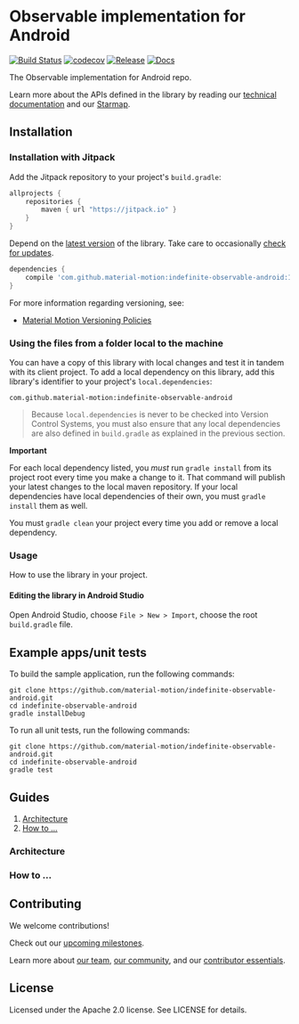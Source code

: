 # Observable implementation for Android

[![Build Status](https://travis-ci.org/material-motion/indefinite-observable-android.svg?branch=develop)](https://travis-ci.org/material-motion/indefinite-observable-android)
[![codecov](https://codecov.io/gh/material-motion/indefinite-observable-android/branch/develop/graph/badge.svg)](https://codecov.io/gh/material-motion/indefinite-observable-android)
[![Release](https://img.shields.io/github/release/material-motion/indefinite-observable-android.svg)](https://github.com/material-motion/indefinite-observable-android/releases/latest)
[![Docs](https://img.shields.io/badge/jitpack-docs-green.svg)](https://jitpack.io/com/github/material-motion/indefinite-observable-android/stable-SNAPSHOT/javadoc/)

The Observable implementation for Android repo.

Learn more about the APIs defined in the library by reading our
[technical documentation](https://jitpack.io/com/github/material-motion/indefinite-observable-android/1.0.0/javadoc/) and our
[Starmap](https://material-motion.github.io/material-motion/starmap/).

## Installation

### Installation with Jitpack

Add the Jitpack repository to your project's `build.gradle`:

```gradle
allprojects {
    repositories {
        maven { url "https://jitpack.io" }
    }
}
```

Depend on the [latest version](https://github.com/material-motion/indefinite-observable-android/releases) of the library.
Take care to occasionally [check for updates](https://github.com/ben-manes/gradle-versions-plugin).

```gradle
dependencies {
    compile 'com.github.material-motion:indefinite-observable-android:1.0.0'
}
```

For more information regarding versioning, see:

- [Material Motion Versioning Policies](https://material-motion.github.io/material-motion/team/essentials/core_team_contributors/release_process#versioning)

### Using the files from a folder local to the machine

You can have a copy of this library with local changes and test it in tandem
with its client project. To add a local dependency on this library, add this
library's identifier to your project's `local.dependencies`:

```
com.github.material-motion:indefinite-observable-android
```

> Because `local.dependencies` is never to be checked into Version Control
Systems, you must also ensure that any local dependencies are also defined in
`build.gradle` as explained in the previous section.

**Important**

For each local dependency listed, you *must* run `gradle install` from its
project root every time you make a change to it. That command will publish your
latest changes to the local maven repository. If your local dependencies have
local dependencies of their own, you must `gradle install` them as well.

You must `gradle clean` your project every time you add or remove a local
dependency.

### Usage

How to use the library in your project.

#### Editing the library in Android Studio

Open Android Studio,
choose `File > New > Import`,
choose the root `build.gradle` file.

## Example apps/unit tests

To build the sample application, run the following commands:

    git clone https://github.com/material-motion/indefinite-observable-android.git
    cd indefinite-observable-android
    gradle installDebug

To run all unit tests, run the following commands:

    git clone https://github.com/material-motion/indefinite-observable-android.git
    cd indefinite-observable-android
    gradle test

## Guides

1. [Architecture](#architecture)
2. [How to ...](#how-to-...)

### Architecture

### How to ...

## Contributing

We welcome contributions!

Check out our [upcoming milestones](https://github.com/material-motion/indefinite-observable-android/milestones).

Learn more about [our team](https://material-motion.github.io/material-motion/team/),
[our community](https://material-motion.github.io/material-motion/team/community/), and
our [contributor essentials](https://material-motion.github.io/material-motion/team/essentials/).

## License

Licensed under the Apache 2.0 license. See LICENSE for details.
